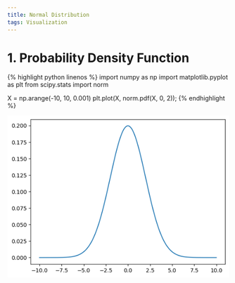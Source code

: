 ```yaml
---
title: Normal Distribution
tags: Visualization
---
```


<!--more-->

# 1. Probability Density Function
{% highlight python linenos %}
import numpy as np
import matplotlib.pyplot as plt
from scipy.stats import norm

X = np.arange(-10, 10, 0.001)
plt.plot(X, norm.pdf(X, 0, 2));
{% endhighlight %}

![다운로드](/deprecated/assets/다운로드.png)
